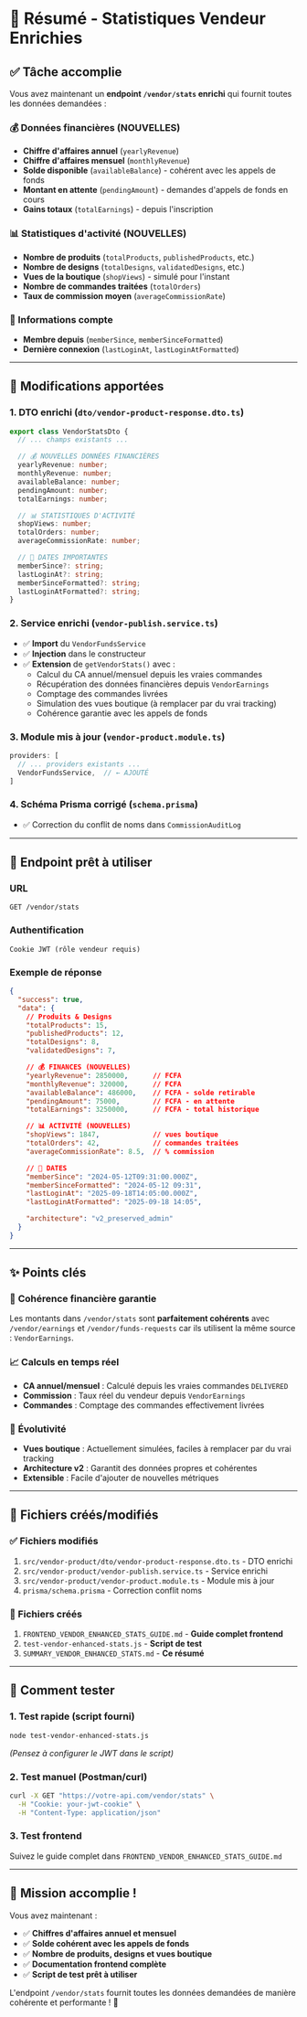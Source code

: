 # 🎯 Résumé - Statistiques Vendeur Enrichies

## ✅ Tâche accomplie

Vous avez maintenant un **endpoint `/vendor/stats` enrichi** qui fournit toutes les données demandées :

### 💰 Données financières (NOUVELLES)
- **Chiffre d'affaires annuel** (`yearlyRevenue`)
- **Chiffre d'affaires mensuel** (`monthlyRevenue`)
- **Solde disponible** (`availableBalance`) - cohérent avec les appels de fonds
- **Montant en attente** (`pendingAmount`) - demandes d'appels de fonds en cours
- **Gains totaux** (`totalEarnings`) - depuis l'inscription

### 📊 Statistiques d'activité (NOUVELLES)
- **Nombre de produits** (`totalProducts`, `publishedProducts`, etc.)
- **Nombre de designs** (`totalDesigns`, `validatedDesigns`, etc.)
- **Vues de la boutique** (`shopViews`) - simulé pour l'instant
- **Nombre de commandes traitées** (`totalOrders`)
- **Taux de commission moyen** (`averageCommissionRate`)

### 📅 Informations compte
- **Membre depuis** (`memberSince`, `memberSinceFormatted`)
- **Dernière connexion** (`lastLoginAt`, `lastLoginAtFormatted`)

---

## 🔧 Modifications apportées

### 1. DTO enrichi (`dto/vendor-product-response.dto.ts`)
```typescript
export class VendorStatsDto {
  // ... champs existants ...

  // 💰 NOUVELLES DONNÉES FINANCIÈRES
  yearlyRevenue: number;
  monthlyRevenue: number;
  availableBalance: number;
  pendingAmount: number;
  totalEarnings: number;

  // 📊 STATISTIQUES D'ACTIVITÉ
  shopViews: number;
  totalOrders: number;
  averageCommissionRate: number;

  // 📅 DATES IMPORTANTES
  memberSince?: string;
  lastLoginAt?: string;
  memberSinceFormatted?: string;
  lastLoginAtFormatted?: string;
}
```

### 2. Service enrichi (`vendor-publish.service.ts`)
- ✅ **Import** du `VendorFundsService`
- ✅ **Injection** dans le constructeur
- ✅ **Extension** de `getVendorStats()` avec :
  - Calcul du CA annuel/mensuel depuis les vraies commandes
  - Récupération des données financières depuis `VendorEarnings`
  - Comptage des commandes livrées
  - Simulation des vues boutique (à remplacer par du vrai tracking)
  - Cohérence garantie avec les appels de fonds

### 3. Module mis à jour (`vendor-product.module.ts`)
```typescript
providers: [
  // ... providers existants ...
  VendorFundsService,  // ← AJOUTÉ
]
```

### 4. Schéma Prisma corrigé (`schema.prisma`)
- ✅ Correction du conflit de noms dans `CommissionAuditLog`

---

## 🚀 Endpoint prêt à utiliser

### URL
```
GET /vendor/stats
```

### Authentification
```
Cookie JWT (rôle vendeur requis)
```

### Exemple de réponse
```json
{
  "success": true,
  "data": {
    // Produits & Designs
    "totalProducts": 15,
    "publishedProducts": 12,
    "totalDesigns": 8,
    "validatedDesigns": 7,

    // 💰 FINANCES (NOUVELLES)
    "yearlyRevenue": 2850000,      // FCFA
    "monthlyRevenue": 320000,      // FCFA
    "availableBalance": 486000,    // FCFA - solde retirable
    "pendingAmount": 75000,        // FCFA - en attente
    "totalEarnings": 3250000,      // FCFA - total historique

    // 📊 ACTIVITÉ (NOUVELLES)
    "shopViews": 1847,             // vues boutique
    "totalOrders": 42,             // commandes traitées
    "averageCommissionRate": 8.5,  // % commission

    // 📅 DATES
    "memberSince": "2024-05-12T09:31:00.000Z",
    "memberSinceFormatted": "2024-05-12 09:31",
    "lastLoginAt": "2025-09-18T14:05:00.000Z",
    "lastLoginAtFormatted": "2025-09-18 14:05",

    "architecture": "v2_preserved_admin"
  }
}
```

---

## ✨ Points clés

### 🎯 **Cohérence financière garantie**
Les montants dans `/vendor/stats` sont **parfaitement cohérents** avec `/vendor/earnings` et `/vendor/funds-requests` car ils utilisent la même source : `VendorEarnings`.

### 📈 **Calculs en temps réel**
- **CA annuel/mensuel** : Calculé depuis les vraies commandes `DELIVERED`
- **Commission** : Taux réel du vendeur depuis `VendorEarnings`
- **Commandes** : Comptage des commandes effectivement livrées

### 🔄 **Évolutivité**
- **Vues boutique** : Actuellement simulées, faciles à remplacer par du vrai tracking
- **Architecture v2** : Garantit des données propres et cohérentes
- **Extensible** : Facile d'ajouter de nouvelles métriques

---

## 📁 Fichiers créés/modifiés

### ✅ Fichiers modifiés
1. `src/vendor-product/dto/vendor-product-response.dto.ts` - DTO enrichi
2. `src/vendor-product/vendor-publish.service.ts` - Service enrichi
3. `src/vendor-product/vendor-product.module.ts` - Module mis à jour
4. `prisma/schema.prisma` - Correction conflit noms

### 📝 Fichiers créés
1. `FRONTEND_VENDOR_ENHANCED_STATS_GUIDE.md` - **Guide complet frontend**
2. `test-vendor-enhanced-stats.js` - **Script de test**
3. `SUMMARY_VENDOR_ENHANCED_STATS.md` - **Ce résumé**

---

## 🧪 Comment tester

### 1. Test rapide (script fourni)
```bash
node test-vendor-enhanced-stats.js
```
*(Pensez à configurer le JWT dans le script)*

### 2. Test manuel (Postman/curl)
```bash
curl -X GET "https://votre-api.com/vendor/stats" \
  -H "Cookie: your-jwt-cookie" \
  -H "Content-Type: application/json"
```

### 3. Test frontend
Suivez le guide complet dans `FRONTEND_VENDOR_ENHANCED_STATS_GUIDE.md`

---

## 🎉 Mission accomplie !

Vous avez maintenant :
- ✅ **Chiffres d'affaires annuel et mensuel**
- ✅ **Solde cohérent avec les appels de fonds**
- ✅ **Nombre de produits, designs et vues boutique**
- ✅ **Documentation frontend complète**
- ✅ **Script de test prêt à utiliser**

L'endpoint `/vendor/stats` fournit toutes les données demandées de manière cohérente et performante ! 🚀